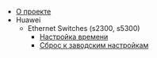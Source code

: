 * [О проекте](README.md)
* Huawei
    * Ethernet Switches (s2300, s5300)
        * [Настройка времени](Huawei/918400fdacecf63ec9ed35f371a4b1c2/8530b40e87da7c7a782d4dc50359d2e9.md)
        * [Сброс к заводским настройкам](Huawei/918400fdacecf63ec9ed35f371a4b1c2/df2f32b087f8068a6f7ff282414ca60c.md)
